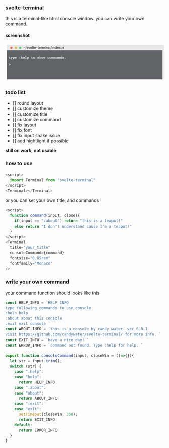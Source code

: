 ### svelte-terminal

this is a terminal-like html console window.
you can write your own command.

#### screenshot

![screenshot](./assets/screenshot_v0.0.0.png)

### todo list

- [] round layout
- [] customize theme
- [] customize title
- [] customize command
- [] fix layout
- [] fix font
- [] fix input shake issue
- [] add hightlight if possible

**still on work, not usable**


### how to use

```js
<script>
  import Terminal from "svelte-terminal"
</script>
<Terminal></Terminal>
```

or you can set your own title, and commands

```js
<script>
  function command(input, close){
    if(input == ":about") return "this is a teapot!"
    else return "I don't understand cause I'm a teapot!"
  }
</script>
<Terminal 
  title="your_title" 
  consoleCommand={command}
  fontsize="0.85rem"
  fontfamily="Monaco"
/>
```

### write your own command

your command function should looks like this

```js
const HELP_INFO = `HELP INFO
type following commands to use console.
:help help
:about about this console
:exit exit console `
const ABOUT_INFO = `this is a console by candy water. ver 0.0.1
visit https://github.com/candywater/svelte-terminal/ for more info. `
const EXIT_INFO = `have a nice day! `
const ERROR_INFO = `command not found. Type :help for help. `

export function consoleCommand(input, closeWin = ()=>{}){
  let str = input.trim();
  switch (str) {
    case ":help":
    case "help":
      return HELP_INFO
    case ":about":
    case "about":
      return ABOUT_INFO 
    case ":exit":
    case "exit":
      setTimeout(closeWin, 350);
      return EXIT_INFO
    default:
      return ERROR_INFO
  }
}
```